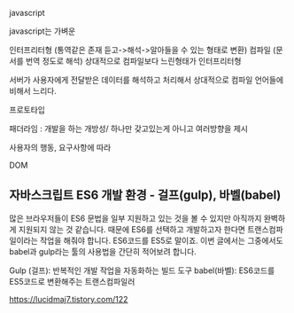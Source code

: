 javascript

javascript는 가벼운

 인터프리터형 (통역같은 존재 듣고->해석->알아들을 수 있는 형태로 변환)
컴파일 (문서를 번역 정도로 해석)
상대적으로 컴파일보다 느린형태가 인터프리터형

서버가 사용자에게 전달받은 데이터를 해석하고 처리해서 상대적으로 컴파일 언어들에 비해서 느리다.

프로토타입



패더라임 : 개발을 하는 개방성/ 하나만 갖고있는게 아니고 여러방향을 제시


사용자의 행동, 요구사항에 따라


DOM




## 자바스크립트 ES6 개발 환경 - 걸프(gulp), 바벨(babel)

많은 브라우저들이 ES6 문법을 일부 지원하고 있는 것을 볼 수 있지만 아직까지 완벽하게 지원되지 않는 것 같습니다. 때문에 ES6를 선택하고 개발하고자 한다면 트랜스컴파일이라는 작업을 해줘야 합니다. ES6코드를 ES5로 말이죠. 이번 글에서는 그중에서도 babel과 gulp라는 툴의 사용법을 간단히 적어보려 합니다.

Gulp (걸프):  반복적인 개발 작업을 자동화하는 빌드 도구
babel(바벨): ES6코드를 ES5코드로 변환해주는 트랜스컴파일러

https://lucidmaj7.tistory.com/122